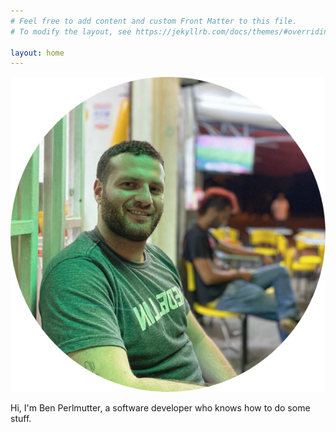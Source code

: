 ```yaml
---
# Feel free to add content and custom Front Matter to this file.
# To modify the layout, see https://jekyllrb.com/docs/themes/#overriding-theme-defaults

layout: home
---
```

![Ben in the Tienda](assets/ben-tienda-circle.png)

Hi, I'm Ben Perlmutter, a software developer who knows how to do some stuff.